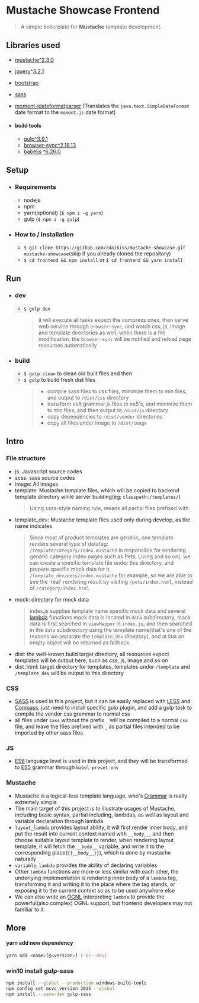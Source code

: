 # Mustache Showcase Frontend

> A simple boilerplate for **Mustache** template development.

## Libraries used
  * [mustache^2.3.0](https://mustache.github.io/)
  * [jquery^3.2.1](https://jquery.org/)
  * [bootstrap](http://getbootstrap.com/)
  * [sass](http://sass-lang.com/)
  * [moment-jdateformatparser](https://github.com/MadMG/moment-jdateformatparser) (Translates the `java.text.SimpleDateFormat` date format to the `moment.js` date format)

  * #### build tools
    * [gulp^3.9.1](https://gulpjs.com/)
    * [browser-sync^2.18.13](https://browsersync.io/)
    * [babeljs ^6.26.0](https://babeljs.io/)

## Setup

  * ### Requirements
    * nodejs
    * npm
    * yarn(optional) (`$ npm i -g yarn`)
    * gulp (`$ npm i -g gulp`)

  * ### How to / Installation
    * `$ git clone https://github.com/adaikiss/mustache-showcase.git mustache-showcase`(skip if you already cloned the repository)
    * `$ cd frontend && npm install` or `$ cd frontend && yarn install`


## Run

  * ### dev
    * `$ gulp dev`
        > it will execute all tasks expect the compress ones, then serve web service through `browser-sync`, and watch css, js, image and template directories as well, when there is a file modification, the `browser-sync` will be notified and reload page resources automatically

  * ### build
    * `$ gulp clean` to clean old built files and then
    * `$ gulp` to build fresh dist files
        > * compile sass files to css files, minimize them to min files, and output to `/dist/css` directory
        > * transform es6 grammar js files to es5's, and minimize them to min files, and then output to `/dist/js` directory
        > * copy dependencies to `/dist/vendor` directories
        > * copy all files under image to `/dist/image`

## Intro
### File structure
- js: Javascript source codes
- scss: sass source codes
- image: All images
- template: Mustache template files, which will be copied to backend template directory while server building(eg: `classpath:/templates/`)
    > Using sass-style naming rule, means all partial files prefixed with `_`
- template_dev: Mustache template files used only during develop, as the name indicates
    > Since most of product templates are generic, one template renders several type of data(eg: `/template/category/index.mustache` is responsible for rendering generic category index pages such as Pets, Living and so on), we can create a specific template file under this directory, and prepare specific mock data for it, `/template_dev/pets/index.mustache` for example, so we are able to see the 'real' rendering result by visiting `/pets/index.html`, instead of `/category/index.html`
- mock: directory for mock data
    > index.js supplies template name specific mock data and several [lambda](https://mustache.github.io/mustache.5.html) functions
    > mock data is located in `data` subdirectory, mock data is first searched in `viewMapper` in `index.js`, and then searched in the `data` subdirectory using the template name(that's one of the reasons we separate the `template_dev` directory), and at last an empty object will be returned as fallback
- dist: the well-known build target directory, all resources expect templates will be output here, such as css, js, image and so on
- dist_html: target directory for templates, templates under `/template` and `/template_dev` will be output to this directory

### CSS
* [SASS](http://sass-lang.com/) is used in this project, but it can be easily replaced with [LESS](http://lesscss.org/) and [Compass](http://compass-style.org/), just need to install specific gulp plugin, and add a gulp task to compile the vendor css grammar to normal css
* all files under `sass` without the prefix `_` will be compiled to a normal `css` file, and leave the files prefixed with  `_` as partial files intended to be imported by other sass files

### JS
* [ES6](http://es6-features.org/) language level is used in this project, and they will be transformed to [ES5](http://ecma-international.org/ecma-262/5.1/) grammar through `babel-preset-env`

### Mustache
* Mustache is a logical-less template language, who's [Grammar](https://mustache.github.io/mustache.5.html) is really extremely simple
* The main target of this project is to illustrate usages of Mustache, including basic syntax, partial including, lambdas, as well as layout and variable declaration through lambda
* `layout_lambda` provides layout ability, it will first render inner body, and put the result into current context named with `__body__`, and then choose suitable layout template to render, when rendering layout template, it will fetch the `__body__` variable, and write it to the corresponding place(`{{__body__}}`), which is done by mustache naturally
* `variable_lambda` provides the ability of declaring variables
* Other `lambda` functions are more or less similar with each other, the underlying implementation is rendering inner body of a `lambda` tag, transforming it and writing it to the place where the tag stands, or exposing it to the current context so as to be used anywhere else
* We can also write an [OGNL](https://commons.apache.org/proper/commons-ognl/language-guide.html) interpreting `lambda` to provide the powerful(also complex) OGNL support, but frontend developers may not familiar to it


## More
#### yarn add new dependency
```bash
yarn add <name>[@<version>] [-D/--dev]
```

### win10 install gulp-sass
```bash
npm install --global --production windows-build-tools
npm config set msvs_version 2015 --global
npm install --save-dev gulp-sass
```
